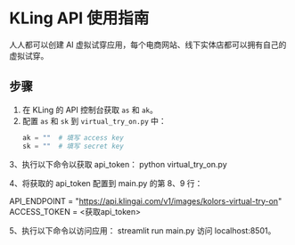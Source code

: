 # KLing API 使用指南

人人都可以创建 AI 虚拟试穿应用，每个电商网站、线下实体店都可以拥有自己的虚拟试穿。

## 步骤

1. 在 KLing 的 API 控制台获取 `as` 和 `ak`。
2. 配置 `as` 和 `sk` 到 `virtual_try_on.py` 中：
   ```python
   ak = ""  # 填写 access key
   sk = ""  # 填写 secret key

3、执行以下命令以获取 api_token：
python virtual_try_on.py

4、将获取的 api_token 配置到 main.py 的第 8、9 行：

API_ENDPOINT = "https://api.klingai.com/v1/images/kolors-virtual-try-on"
ACCESS_TOKEN = <获取api_token>

5、执行以下命令以访问应用：
streamlit run main.py
访问 localhost:8501。
